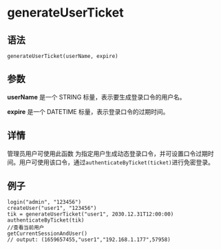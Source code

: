 # generateUserTicket

## 语法

`generateUserTicket(userName, expire)`

## 参数

**userName** 是一个 STRING 标量，表示要生成登录口令的用户名。

**expire** 是一个 DATETIME 标量，表示登录口令的过期时间。

## 详情

管理员用户可使用此函数
为指定用户生成动态登录口令，并可设置口令过期时间。用户可使用该口令，通过`authenticateByTicket(ticket)`进行免密登录。

## 例子

```
login("admin", "123456")
createUser("user1", "123456")
tik = generateUserTicket("user1", 2030.12.31T12:00:00)
authenticateByTicket(tik)
//查看当前用户
getCurrentSessionAndUser()
// output: (1659657455,"user1","192.168.1.177",57958)
```

